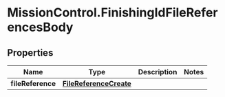 # MissionControl.FinishingIdFileReferencesBody

## Properties
Name | Type | Description | Notes
------------ | ------------- | ------------- | -------------
**fileReference** | [**FileReferenceCreate**](FileReferenceCreate.md) |  | 
